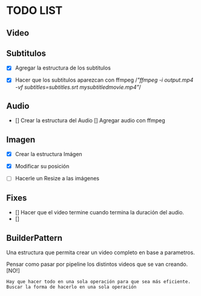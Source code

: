 # TODO LIST

## Video

## Subtitulos

- [x] Agregar la estructura de los subtitulos
- [x] Hacer que los subtitulos aparezcan con ffmpeg
        /*"ffmpeg -i output.mp4 -vf subtitles=subtitles.srt mysubtitledmovie.mp4"*/	


## Audio

- [] Crear la estructura del Audio
    [] Agregar audio con ffmpeg

## Imagen

- [x] Crear la estructura Imágen
- [x] Modificar su posición
- [ ] Hacerle un Resize a las imágenes


## Fixes

- [] Hacer que el video termine cuando termina la duración del audio. 
- [] 

## BuilderPattern 

Una estructura que permita crear un video completo en base a parametros.

Pensar como pasar por pipeline los distintos videos que se van creando. [NO!]

    Hay que hacer todo en una sola operación para que sea más eficiente. Buscar la forma de hacerlo en una sola operación
